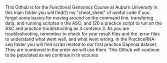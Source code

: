 This Github is for the Functional Genomics Course at Auburn University
In this main folder you will find(1) my "cheat_sheet" of useful code if you forget some basics for moving around on the command line, transfering data, and running scriptso n the ASC; and (20 a practice script to run on the ASC and practice troublshooting as it contains 3. As you are troubleshooting, remember to check for your result files and the .error files to understand what went well, and what went wrong.
In the PracticeRNA-seq folder you will find script related to our first practice Daphnia dataset. They are numbered in the order we will use them. 
This Github will continue to be populated as we continue in th ecoures
